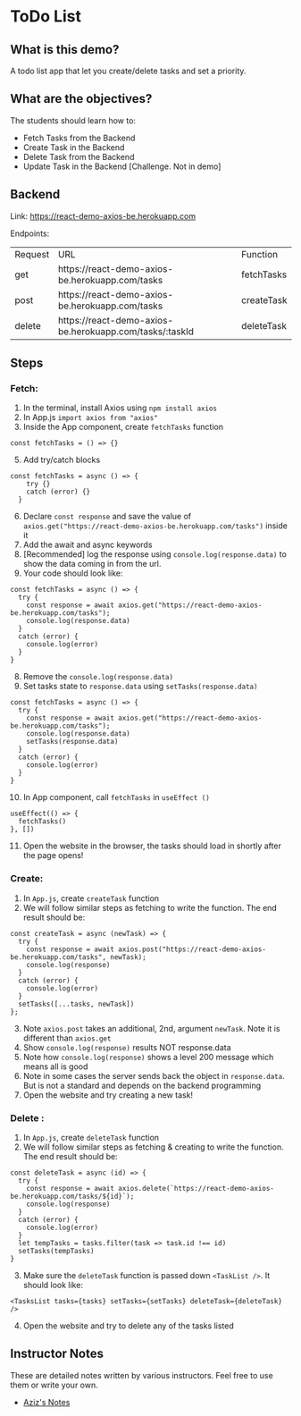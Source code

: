 # ToDo List


## What is this demo?

A todo list app that let you create/delete tasks and set a priority.

## What are the objectives?

The students should learn how to:
- Fetch Tasks from the Backend
- Create Task in the Backend
- Delete Task from the Backend
- Update Task in the Backend [Challenge. Not in demo]

## Backend

Link: https://react-demo-axios-be.herokuapp.com

Endpoints:
<table>
  <tr>
    <td>Request</td>
    <td>URL</td>
    <td>Function</td>
  </tr>
  <tr>
    <td>get</td>
    <td>https://react-demo-axios-be.herokuapp.com/tasks</td>
    <td>fetchTasks</td>
  </tr>
  <tr>
    <td>post</td>
    <td>https://react-demo-axios-be.herokuapp.com/tasks</td>
    <td>createTask</td>
  </tr>
  <tr>
    <td>delete</td>
    <td>https://react-demo-axios-be.herokuapp.com/tasks/:taskId</td>
    <td>deleteTask</td>
  </tr>
</table>

## Steps

### Fetch:
1. In the terminal, install Axios using `npm install axios` 
2. In App.js `import axios from "axios"`
3. Inside the App component, create `fetchTasks` function
    
```
const fetchTasks = () => {}
```

5. Add try/catch blocks

```
const fetchTasks = async () => {
    try {}
    catch (error) {}
  }
```
6. Declare  `const response` and save the value of `axios.get("https://react-demo-axios-be.herokuapp.com/tasks")` inside it
7. Add the await and async keywords
8. [Recommended] log the response using `console.log(response.data)` to show the data coming in from the url.
9. Your code should look like:
```
const fetchTasks = async () => {
  try {
    const response = await axios.get("https://react-demo-axios-be.herokuapp.com/tasks");
    console.log(response.data)
  }
  catch (error) {
    console.log(error)
  }
}
```
8. Remove the `console.log(response.data)`
9. Set tasks state to `response.data` using `setTasks(response.data)`
```
const fetchTasks = async () => {
  try {
    const response = await axios.get("https://react-demo-axios-be.herokuapp.com/tasks");
    console.log(response.data)
    setTasks(response.data)
  }
  catch (error) {
    console.log(error)
  }
}
```

10. In App component, call `fetchTasks` in `useEffect ()`
```
useEffect(() => {
  fetchTasks()
}, [])
```

11. Open the website in the browser, the tasks should load in shortly after the page opens!

### Create:
1. In `App.js`, create `createTask` function
2. We will follow similar steps as fetching to write the function. The end result should be:

```
const createTask = async (newTask) => {
  try {
    const response = await axios.post("https://react-demo-axios-be.herokuapp.com/tasks", newTask);
    console.log(response)
  }
  catch (error) {
    console.log(error)
  }
  setTasks([...tasks, newTask])
};
```

3. Note `axios.post` takes an additional, 2nd, argument `newTask`. Note it is different than `axios.get`
4. Show `console.log(response)` results NOT response.data
5. Note how `console.log(response)` shows a level 200 message which means all is good
6. Note in some cases the server sends back the object in `response.data`. But is not a standard and depends on the backend programming
7. Open the website and try creating a new task! 

### Delete :
1. In `App.js`, create `deleteTask` function
2. We will follow similar steps as fetching & creating to write the function. The end result should be:
```
const deleteTask = async (id) => {
  try {
    const response = await axios.delete(`https://react-demo-axios-be.herokuapp.com/tasks/${id}`);
    console.log(response)
  }
  catch (error) {
    console.log(error)
  }
  let tempTasks = tasks.filter(task => task.id !== id)
  setTasks(tempTasks)
}
```
3. Make sure the `deleteTask` function is passed down `<TaskList />`. It should look like:
```
<TasksList tasks={tasks} setTasks={setTasks} deleteTask={deleteTask} />
```
4. Open the website and try to delete any of the tasks listed 

## Instructor Notes

These are detailed notes written by various instructors. Feel free to use them or write your own.

- [Aziz's Notes](https://github.com/JoinCODED/DEMO-Template/blob/main/aziz.md)
